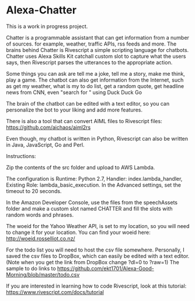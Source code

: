 # Alexa-Chatter

This is a work in progress project.

Chatter is a programmable assistant that can get information from a number of sources. for example, weather, traffic APIs, rss feeds and more.  The brains behind Chatter is Rivescript a simple scripting language for chatbots.  Chatter uses Alexa Skills Kit catchall custom slot to capture what the users says, then Rivescript parses the utterances to the appropriate action.

Some things you can ask are tell me a joke, tell me a story, make me think, play a game.  The chatbot can also get information from the Internet, such as get my weather, what is my to do list, get a random quote, get headline news from CNN, even "search for " using Duck Duck Go

The brain of the chatbot can be edited with a text editor, so you can personalize the bot to your liking and add more features.

There is also a tool that can convert AIML files to Rivescript files: https://github.com/aichaos/aiml2rs

Even though, my chatbot is written in Python, Rivescript can also be written in Java, JavaScript, Go and Perl.

Instructions:

Zip the contents of the src folder and upload to AWS Lambda.

The configuration is Runtime: Python 2.7, Handler: index.lambda_handler, Existing Role: lambda_basic_execution. In the Advanced settings, set the timeout to 20 seconds.

In the Amazon Developer Console, use the files from the speechAssets folder and make a custom slot named CHATTER and fill the slots with random words and phrases.

The woeid for the Yahoo Weather API, is set to my location, so you will need to change it for your location. You can find your woeid here: http://woeid.rosselliot.co.nz/

For the todo list you will need to host the csv file somewhere. Personally, I saved the csv files to DropBox, which can easily be edited with a text editor. (Note when you get the link from DropBox change ?dl=0 to ?raw=1)  The sample to do links to https://github.com/ekt1701/Alexa-Good-Morning/blob/master/todo.csv

If you are interested in learning how to code Rivescript, look at this tutorial: https://www.rivescript.com/docs/tutorial
